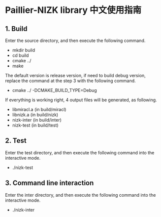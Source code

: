 # Paillier-NIZK library 中文使用指南

## 1. Build

Enter the source directory, and then execute the following command.

+ mkdir build
+ cd build
+ cmake ../
+ make

The default version is release version, if need to build debug version, replace the command at the step 3 with the following command.

+ cmake ../ -DCMAKE_BUILD_TYPE=Debug

If everything is working right, 4 output files will be generated, as following.

+ libmiracl.a (in build/miracl)
+ libnizk.a (in build/nizk)
+ nizk-inter (in build/inter)
+ nizk-test (in build/test)

## 2. Test

Enter the test directory, and then execute the following command into the interactive mode.

+ ./nizk-test

## 3. Command line interaction

Enter the inter directory, and then execute the following command into the interactive mode.

+ ./nizk-inter

